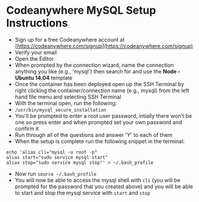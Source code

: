 # Codeanywhere MySQL Setup Instructions

- Sign up for a free Codeanywhere account at [https://codeanywhere.com/signup](https://codeanywhere.com/signup)
- Verify your email
- Open the Editor
- When prompted by the connection wizard, name the connection anything you like (e.g., 'mysql') then search for and use the **Node - Ubuntu 14.04** template
- Once the container has been deployed open up the SSH Terminal by right clicking the container/connection name (e.g., mysql) from the left hand file menu and selecting SSH Terminal
- With the terminal open, run the following:
- `/usr/bin/mysql_secure_installation`
- You'll be prompted to enter a root user password, intially there won't be one so press enter and when prompted set your own password and confirm it
- Run through all of the questions and answer 'Y' to each of them
- When the setup is complete run the following snippet in the terminal:

```
echo 'alias cli="mysql -u root -p"
alias start="sudo service mysql start"
alias stop="sudo service mysql stop"' > ~/.bash_profile
```

- Now run `source ~/.bash_profile`
- You will now be able to access the mysql shell with `cli` (you will be prompted for the password that you created above) and you will be able to start and stop the mysql service with `start` and `stop`

